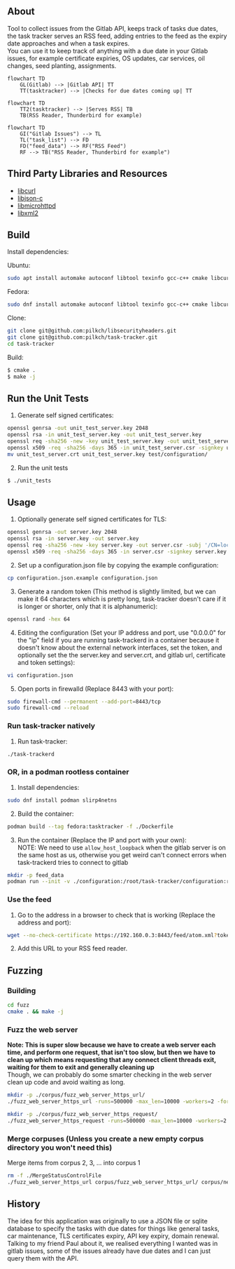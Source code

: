 ## About

Tool to collect issues from the Gitlab API, keeps track of tasks due dates, the task tracker serves an RSS feed, adding entries to the feed as the expiry date approaches and when a task expires.  
You can use it to keep track of anything with a due date in your Gitlab issues, for example certificate expiries, OS updates, car services, oil changes, seed planting, assignments.

```mermaid
flowchart TD
    GL(Gitlab) --> |Gitlab API| TT
    TT(tasktracker) --> |Checks for due dates coming up| TT
```

```mermaid
flowchart TD
    TT2(tasktracker) --> |Serves RSS| TB
    TB(RSS Reader, Thunderbird for example)
```

```mermaid
flowchart TD
    GI("Gitlab Issues") --> TL
    TL("task_list") --> FD
    FD("feed_data") --> RF("RSS Feed")
    RF --> TB("RSS Reader, Thunderbird for example")
```

## Third Party Libraries and Resources
  
- [libcurl](https://curl.se/libcurl/)  
- [libjson-c](https://github.com/json-c/json-c)  
- [libmicrohttpd](https://www.gnu.org/software/libmicrohttpd/)  
- [libxml2](https://github.com/GNOME/libxml2)

## Build

Install dependencies:

Ubuntu:
```bash
sudo apt install automake autoconf libtool texinfo gcc-c++ cmake libcurl-dev json-c-dev libxml2-dev gtest-dev
```

Fedora:
```bash
sudo dnf install automake autoconf libtool texinfo gcc-c++ cmake libcurl-devel json-c-devel libxml2-devel gtest-devel
```

Clone:
```bash
git clone git@github.com:pilkch/libsecurityheaders.git
git clone git@github.com:pilkch/task-tracker.git
cd task-tracker
```

Build:
```bash
$ cmake .
$ make -j
```

## Run the Unit Tests

1. Generate self signed certificates:
```bash
openssl genrsa -out unit_test_server.key 2048
openssl rsa -in unit_test_server.key -out unit_test_server.key
openssl req -sha256 -new -key unit_test_server.key -out unit_test_server.csr -subj '/CN=localhost'
openssl x509 -req -sha256 -days 365 -in unit_test_server.csr -signkey unit_test_server.key -out unit_test_server.crt
mv unit_test_server.crt unit_test_server.key test/configuration/
```
2. Run the unit tests
```bash
$ ./unit_tests
```


## Usage

1. Optionally generate self signed certificates for TLS:
```bash
openssl genrsa -out server.key 2048
openssl rsa -in server.key -out server.key
openssl req -sha256 -new -key server.key -out server.csr -subj '/CN=localhost'
openssl x509 -req -sha256 -days 365 -in server.csr -signkey server.key -out server.crt
```
2. Set up a configuration.json file by copying the example configuration:
```bash
cp configuration.json.example configuration.json
```
3. Generate a random token (This method is slightly limited, but we can make it 64 characters which is pretty long, task-tracker doesn't care if it is longer or shorter, only that it is alphanumeric):
```bash
openssl rand -hex 64
```
4. Editing the configuration (Set your IP address and port, use "0.0.0.0" for the "ip" field if you are running task-trackerd in a container because it doesn't know about the external network interfaces, set the token, and optionally set the the server.key and server.crt, and gitlab url, certificate and token settings):
```bash
vi configuration.json
```
5. Open ports in firewalld (Replace 8443 with your port):
```bash
sudo firewall-cmd --permanent --add-port=8443/tcp
sudo firewall-cmd --reload
```

### Run task-tracker natively

1. Run task-tracker:
```bash
./task-trackerd
```

### OR, in a podman rootless container

1. Install dependencies:
```bash
sudo dnf install podman slirp4netns
```
2. Build the container:
```bash
podman build --tag fedora:tasktracker -f ./Dockerfile
```
3. Run the container (Replace the IP and port with your own):  
NOTE: We need to use `allow_host_loopback` when the gitlab server is on the same host as us, otherwise you get weird can't connect errors when task-trackerd tries to connect to gitlab  
```bash
mkdir -p feed_data
podman run --init -v ./configuration:/root/task-tracker/configuration:ro,z -v ./feed_data:/root/task-tracker/feed_data:z --network slirp4netns:allow_host_loopback=true -p 192.168.0.3:8443:8443 --shm-size 256m --name tasktracker --rm fedora:tasktracker
```

### Use the feed

1. Go to the address in a browser to check that is working (Replace the address and port):  
```bash
wget --no-check-certificate https://192.160.0.3:8443/feed/atom.xml?token=<your token here>
```
2. Add this URL to your RSS feed reader.

## Fuzzing

### Building

```bash
cd fuzz
cmake . && make -j
```

### Fuzz the web server

**Note: This is super slow because we have to create a web server each time, and perform one request, that isn't too slow, but then we have to clean up which means requesting that any connect client threads exit, waiting for them to exit and generally cleaning up**  
Though, we can probably do some smarter checking in the web server clean up code and avoid waiting as long.

```bash
mkdir -p ./corpus/fuzz_web_server_https_url/
./fuzz_web_server_https_url -runs=500000 -max_len=10000 -workers=2 -fork=1 -shrink=1 ./corpus/fuzz_web_server_https_url
```

```bash
mkdir -p ./corpus/fuzz_web_server_https_request/
./fuzz_web_server_https_request -runs=500000 -max_len=10000 -workers=2 -fork=1 -shrink=1 ./corpus/fuzz_web_server_https_request
```

### Merge corpuses (Unless you create a new empty corpus directory you won't need this)

Merge items from corpus 2, 3, ... into corpus 1
```bash
rm -f ./MergeStatusControlFile
./fuzz_web_server_https_url corpus/fuzz_web_server_https_url/ corpus/new_items/ -merge=1 -merge_control_file=MergeStatusControlFile
```

## History

The idea for this application was originally to use a JSON file or sqlite database to specify the tasks with due dates for things like general tasks, car maintenance, TLS certificates expiry, API key expiry, domain renewal.  
Talking to my friend Paul about it, we realised everything I wanted was in gitlab issues, some of the issues already have due dates and I can just query them with the API.
